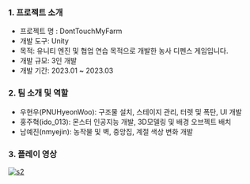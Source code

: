 ### 1. 프로젝트 소개
- 프로젝트 명 : DontTouchMyFarm
- 개발 도구: Unity
- 목적: 유니티 엔진 및 협업 연습 목적으로 개발한 농사 디펜스 게임입니다.
- 개발 규모: 3인 개발
- 개발 기간: 2023.01 ~ 2023.03

### 2. 팀 소개 및 역할
- 우현우(PNUHyeonWoo): 구조물 설치, 스테이지 관리, 터렛 및 폭탄, UI 개발
- 홍주혁(ido_013): 몬스터 인공지능 개발, 3D모델링 및 배경 오브젝트 배치
- 남예진(nmyejin): 농작물 및 벽, 중앙집, 계절 색상 변화 개발

### 3. 플레이 영상
[![s2](https://github.com/PNUHyeonWoo/DontTouchMyFarm/assets/102347501/b3f440e6-1838-4ca8-b623-2562ef2e7005)](https://www.youtube.com/watch?v=bdzHlJm7BQ0)
